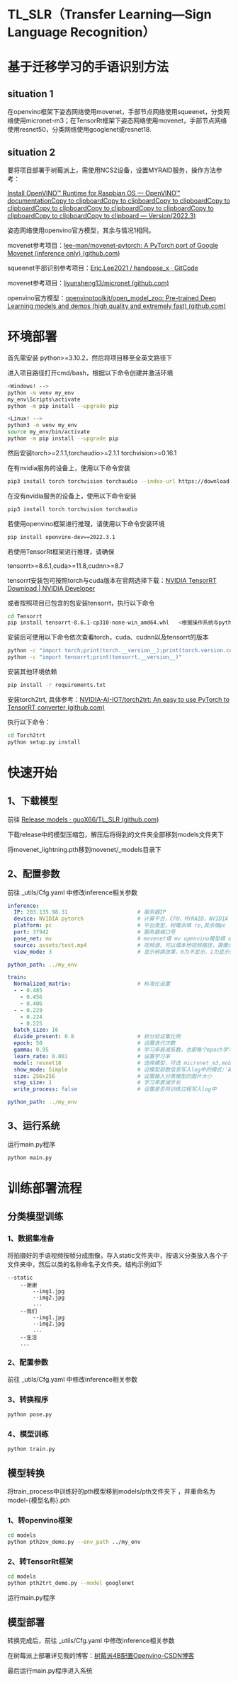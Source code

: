 # TL_SLR（Transfer Learning—Sign Language Recognition）

# 基于迁移学习的手语识别方法

## situation 1

在openvino框架下姿态网络使用movenet，手部节点网络使用squeenet，分类网络使用micronet-m3；在TensorRt框架下姿态网络使用movenet，手部节点网络使用resnet50，分类网络使用googlenet或resnet18.

## situation 2

要将项目部署于树莓派上，需使用NCS2设备，设置MYRAID服务，操作方法参考：

[Install OpenVINO™ Runtime for Raspbian OS — OpenVINO™ documentationCopy to clipboardCopy to clipboardCopy to clipboardCopy to clipboardCopy to clipboardCopy to clipboardCopy to clipboardCopy to clipboardCopy to clipboardCopy to clipboard — Version(2022.3)](https://docs.openvino.ai/2022.3/openvino_docs_install_guides_installing_openvino_raspbian.html)

姿态网络使用openvino官方模型，其余与情况1相同。



movenet参考项目：[lee-man/movenet-pytorch: A PyTorch port of Google Movenet (inference only) (github.com)](https://github.com/lee-man/movenet-pytorch)

squeenet手部识别参考项目：[Eric.Lee2021 / handpose_x · GitCode](https://codechina.csdn.net/EricLee/handpose_x)

movenet参考项目：[liyunsheng13/micronet (github.com)](https://github.com/liyunsheng13/micronet)

openvino官方模型：[openvinotoolkit/open_model_zoo: Pre-trained Deep Learning models and demos (high quality and extremely fast) (github.com)](https://github.com/openvinotoolkit/open_model_zoo)



# 环境部署

首先需安装 python>=3.10.2，然后将项目移至全英文路径下

进入项目路径打开cmd/bash，根据以下命令创建并激活环境 

```bash
<Windows! -->
python -m venv my_env
my_env\Scripts\activate 
python -m pip install --upgrade pip

<Linux! -->
python3 -m venv my_env
source my_env/bin/activate 
python -m pip install --upgrade pip
```

然后安装torch>=2.1.1,torchaudio>=2.1.1 torchvision>=0.16.1

在有nvidia服务的设备上，使用以下命令安装

```bash
pip3 install torch torchvision torchaudio --index-url https://download.pytorch.org/whl/cu118
```

在没有nvidia服务的设备上，使用以下命令安装

```bash
pip3 install torch torchvision torchaudio
```

若使用openvino框架进行推理，请使用以下命令安装环境

```bash
pip install openvino-dev==2022.3.1
```

若使用TensorRt框架进行推理，请确保

tensorrt>=8.6.1,cuda>=11.8,cudnn>=8.7

tensorrt安装包可按照torch与cuda版本在官网选择下载：[NVIDIA TensorRT Download | NVIDIA Developer](https://developer.nvidia.com/tensorrt-download)



或者按照项目已包含的包安装tensorrt，执行以下命令

```bash
cd Tensorrt
pip install tensorrt-8.6.1-cp310-none-win_amd64.whl   <根据操作系统与python版本选择对应wheel包安装>
```



安装后可使用以下命令依次查看torch，cuda、cudnn以及tensorrt的版本

```bash
python -c "import torch;print(torch.__version__);print(torch.version.cuda);print(torch.backends.cudnn.version())"
python -c "import tensorrt;print(tensorrt.__version__)"
```

安装其他环境依赖

```bash
pip install -r requirements.txt
```



安装torch2trt, 具体参考：[NVIDIA-AI-IOT/torch2trt: An easy to use PyTorch to TensorRT converter (github.com)](https://github.com/NVIDIA-AI-IOT/torch2trt)

执行以下命令：

```bash
cd Torch2trt
python setup.py install
```



# 快速开始

## 1、下载模型

前往 [Release models · guoX66/TL_SLR (github.com)](https://github.com/guoX66/TL_SLR/releases/tag/release-v1.0.0)

下载release中的模型压缩包，解压后将得到的文件夹全部移到models文件夹下

将movenet_lightning.pth移到movenet/_models目录下

## 2、配置参数

前往 _utils/Cfg.yaml 中修改inference相关参数

```yaml
inference:
  IP: 203.135.98.31                      # 服务器IP
  device: NVIDIA pytorch                 # 计算平台，CPU、MYRAID、NVIDIA pytorch、NVIDIA tensorrt
  platform: pc                           # 平台类型，树莓派填 rp,其余填pc
  port: 37942                            # 服务器端口号
  pose_net: mv                           # movenet填 mv openvino模型填 ov
  source: assets/test.mp4                # 视频源，可以填本地视频路径，摄像头填 0
  view_mode: 3                           # 显示转换效果，0为不显示，1为显示骨架图，2为显示骨架在实际图像上的效果，3为全部显示

python_path: ../my_env

train:
  Normalized_matrix:                     # 标准化设置
  - - 0.485
    - 0.456
    - 0.406
  - - 0.229
    - 0.224
    - 0.225
  batch_size: 16
  divide_present: 0.8                    # 拆分验证集比例
  epoch: 50                              # 设置迭代次数
  gamma: 0.95                            # 学习率衰减系数，也即每个epoch学习率变为原来的0.95
  learn_rate: 0.001                      # 设置学习率
  model: resnet18                        # 选择模型，可选 micronet_m3,mobilenet_v3,googlenet,resnet18,resnet50
  show_mode: Simple                      # 设模型层数信息写入log中的模式:'All'  'Simple'  'No'
  size: 256x256                          # 设置输入分类模型的图片大小
  step_size: 1                           # 学习率衰减步长
  write_process: false                   # 设置是否将训练过程写入log中

python_path: ../my_env
```

## 3、运行系统

运行main.py程序

```bash
python main.py
```



# 训练部署流程

## 分类模型训练

### 1、数据集准备

将拍摄好的手语视频按帧分成图像，存入static文件夹中，按语义分类放入各个子文件夹中，然后以类的名称命名子文件夹。结构示例如下

```
--static
    --谢谢
        --img1.jpg
        --img2.jpg
        ...
    --我们
        --img1.jpg
        --img2.jpg
        ...
    --生活
    ...
```

### 2、配置参数

前往 _utils/Cfg.yaml 中修改inference相关参数



### 3、转换程序

```bash
python pose.py
```

### 4、模型训练

```bash
python train.py
```



## 模型转换

将train_process中训练好的pth模型移到models/pth文件夹下 ，并重命名为model-{模型名称}.pth

### 1、转openvino框架

```bash
cd models
python pth2ov_demo.py --env_path ../my_env
```

### 2、转TensorRt框架

```bash
cd models
python pth2trt_demo.py --model googlenet
```

运行main.py程序



## 模型部署

转换完成后，前往 _utils/Cfg.yaml 中修改inference相关参数

在树莓派上部署详见我的博客：[树莓派4B配置Openvino-CSDN博客](https://blog.csdn.net/2301_76725922/article/details/136389051)

最后运行main.py程序进入系统


